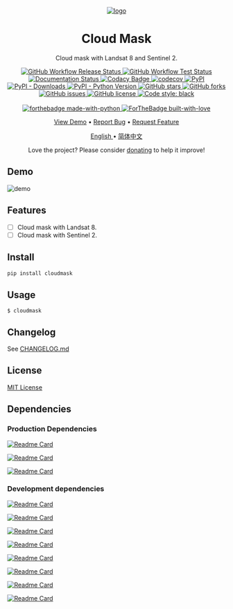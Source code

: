 <p align="center">
    <a href="https://pixelied.com/editor/design/6282f5970515730397249959">
        <img align="center" alt="logo"
            src="https://cdn.jsdelivr.net/gh/XavierJiezou/CloudMask@main/images/favicon_256x256.svg" />
    </a>
<h1 align="center">Cloud Mask</h1>
<p align="center">Cloud mask with Landsat 8 and Sentinel 2.
</p>
</p>
<p align="center">
    <a href="https://github.com/XavierJiezou/CloudMask/actions?query=workflow:Release">
        <img src="https://github.com/XavierJiezou/CloudMask/workflows/Release/badge.svg"
            alt="GitHub Workflow Release Status" />
    </a>
    <a href="https://github.com/XavierJiezou/CloudMask/actions?query=workflow:Test">
	    <img src="https://github.com/XavierJiezou/CloudMask/workflows/Test/badge.svg"
            alt="GitHub Workflow Test Status" />
    </a>
    <a href='https://cloudmask.readthedocs.io/en/latest/?badge=latest'>
        <img src='https://readthedocs.org/projects/cloudmask/badge/?version=latest' alt='Documentation Status' />
    </a>
    <a
        href="https://www.codacy.com/gh/XavierJiezou/CloudMask/dashboard?utm_source=github.com&amp;utm_medium=referral&amp;utm_content=XavierJiezou/CloudMask&amp;utm_campaign=Badge_Grade">
        <img src="https://app.codacy.com/project/badge/Grade/c2f85c8d6b8a4892b40059703f087eab" alt="Codacy Badge">
    </a>
    <a href="https://codecov.io/gh/XavierJiezou/CloudMask">
        <img src="https://codecov.io/gh/XavierJiezou/CloudMask/branch/main/graph/badge.svg?token=QpCLcUGoYx"
            alt="codecov">
    </a>
    <a href="https://pypi.org/project/cloudmask/">
        <img src="https://img.shields.io/pypi/v/CloudMask" alt="PyPI">
    </a>
    <a href="https://pypistats.org/packages/cloudmask">
        <img src="https://img.shields.io/pypi/dm/CloudMask" alt="PyPI - Downloads">
    </a>
    <a href="https://pypi.org/project/cloudmask/">
        <img src="https://img.shields.io/pypi/pyversions/CloudMask" alt="PyPI - Python Version">
    </a>
    <a href="https://github.com/XavierJiezou/CloudMask/stargazers">
        <img src="https://img.shields.io/github/stars/XavierJiezou/CloudMask" alt="GitHub stars">
    </a>
    <a href="https://github.com/XavierJiezou/CloudMask/network">
        <img src="https://img.shields.io/github/forks/XavierJiezou/CloudMask" alt="GitHub forks">
    </a>
    <a href="https://github.com/XavierJiezou/CloudMask/issues">
        <img src="https://img.shields.io/github/issues/XavierJiezou/CloudMask" alt="GitHub issues">
    </a>
    <a href="https://github.com/XavierJiezou/CloudMask/blob/main/LICENSE">
        <img src="https://img.shields.io/github/license/XavierJiezou/CloudMask" alt="GitHub license">
    </a>
    <a href="https://github.com/psf/black">
        <img alt="Code style: black" src="https://img.shields.io/badge/code%20style-black-000000.svg" />
    </a>
    <br />
    <br />
    <a href="https://www.python.org/">
        <img src="http://ForTheBadge.com/images/badges/made-with-python.svg" alt="forthebadge made-with-python">
    </a>
    <a href="https://github.com/XavierJiezou">
        <img src="http://ForTheBadge.com/images/badges/built-with-love.svg" alt="ForTheBadge built-with-love">
    </a>
</p>

<p align="center">
    <a href="#demo">View Demo</a>
    •
    <a href="https://github.com/XavierJiezou/CloudMask/issues/new">Report Bug</a>
    •
    <a href="https://github.com/XavierJiezou/CloudMask/issues/new">Request Feature</a>
</p>
<p align="center">
    <a href="/docs/README.en.md">English </a>
    •
    <a href="/docs/README.cn.md">简体中文</a>
</p>
</p>
<p align="center">Love the project? Please consider <a href="https://paypal.me/xavierjiezou?country.x=C2&locale.x=zh_XC">donating</a> to help it improve!

## Demo

![demo](https://cdn.jsdelivr.net/gh/XavierJiezou/CloudMask@main/images/favicon_256x256.svg)

## Features

- [ ] Cloud mask with Landsat 8.
- [ ] Cloud mask with Sentinel 2.

## Install

```bash
pip install cloudmask
```

## Usage

`$ cloudmask`

## Changelog

See [CHANGELOG.md](/CHANGELOG.md)

## License

[MIT License](/License)

## Dependencies

### Production Dependencies

[![Readme Card](https://github-readme-stats.vercel.app/api/pin/?username=psf&repo=requests)](https://github.com/psf/requests)

[![Readme Card](https://github-readme-stats.vercel.app/api/pin/?username=Textualize&repo=rich)](https://github.com/Textualize/rich)

[![Readme Card](https://github-readme-stats.vercel.app/api/pin/?username=google&repo=python-fire)](https://github.com/google/python-fire)

### Development dependencies

[![Readme Card](https://github-readme-stats.vercel.app/api/pin/?username=python-poetry&repo=poetry)](https://github.com/python-poetry/poetry)

[![Readme Card](https://github-readme-stats.vercel.app/api/pin/?username=pytest-dev&repo=pytest)](https://github.com/pytest-dev/pytest)

[![Readme Card](https://github-readme-stats.vercel.app/api/pin/?username=pytest-dev&repo=pytest-cov)](https://github.com/pytest-dev/pytest-cov)

[![Readme Card](https://github-readme-stats.vercel.app/api/pin/?username=pre-commit&repo=pre-commit)](https://github.com/pre-commit/pre-commit)

[![Readme Card](https://github-readme-stats.vercel.app/api/pin/?username=PyCQA&repo=flake8)](https://github.com/PyCQA/flake8)

[![Readme Card](https://github-readme-stats.vercel.app/api/pin/?username=PyCQA&repo=pylint)](https://github.com/PyCQA/pylint)

[![Readme Card](https://github-readme-stats.vercel.app/api/pin/?username=psf&repo=black)](https://github.com/psf/black)

[![Readme Card](https://github-readme-stats.vercel.app/api/pin/?username=uiri&repo=toml)](https://github.com/uiri/toml)
